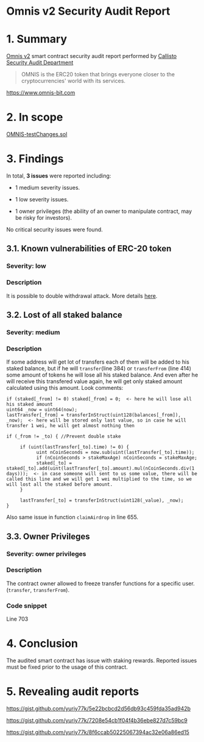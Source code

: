 # Omnis v2 Security Audit Report

# 1. Summary

[Omnis v2](https://drive.google.com/file/d/1OMN_WcIWpCvmtkOEcaDYhawwDTm1Qm1y/view) smart contract security audit report performed by [Callisto Security Audit Department](https://github.com/EthereumCommonwealth/Auditing)

> OMNIS is the ERC20 token that brings everyone closer to the cryptocurrencies' world with its services.

https://www.omnis-bit.com

# 2. In scope

[OMNIS-testChanges.sol](https://drive.google.com/file/d/1OMN_WcIWpCvmtkOEcaDYhawwDTm1Qm1y/view)

# 3. Findings

In total, **3 issues** were reported including:

- 1 medium severity issues.

- 1 low severity issues.

- 1 owner privileges (the ability of an owner to manipulate contract, may be risky for investors).

No critical security issues were found.

## 3.1. Known vulnerabilities of ERC-20 token

### Severity: low

### Description

It is possible to double withdrawal attack. More details [here](https://docs.google.com/document/d/1YLPtQxZu1UAvO9cZ1O2RPXBbT0mooh4DYKjA_jp-RLM/edit).

## 3.2. Lost of all staked balance

### Severity: medium

### Description

If some address will get lot of transfers each of them will be added to his staked balance, but if he will `transfer`(line 384) or `transferFrom` (line 414) some amount of tokens he will lose all his staked balance. And even after he will receive this transfered value again, he will get only staked amount calculated using this amount. Look comments:

```solidity
if (staked[_from] != 0) staked[_from] = 0;  <- here he will lose all his staked amount
uint64 _now = uint64(now);
lastTransfer[_from] = transferInStruct(uint128(balances[_from]), _now);  <- here will be stored only last value, so in case he will transfer 1 wei, he will get almost nothing then

if (_from != _to) { //Prevent double stake

     if (uint(lastTransfer[_to].time) != 0) {
           uint nCoinSeconds = now.sub(uint(lastTransfer[_to].time));
           if (nCoinSeconds > stakeMaxAge) nCoinSeconds = stakeMaxAge;
           staked[_to] = staked[_to].add(uint(lastTransfer[_to].amount).mul(nCoinSeconds.div(1 days)));  <- in case someone will sent to us some value, there will be called this line and we will get 1 wei multiplied to the time, so we will lost all the staked before amount.
     }

     lastTransfer[_to] = transferInStruct(uint128(_value), _now);
}
```
Also same issue in function `claimAirdrop` in line 655.

## 3.3. Owner Privileges

### Severity: owner privileges

### Description

The contract owner allowed to freeze transfer functions for a specific user. (`transfer`, `transferFrom`).

### Code snippet

Line 703

# 4. Conclusion

The audited smart contract has issue with staking rewards. Reported issues must be fixed prior to the usage of this contract.

# 5. Revealing audit reports

https://gist.github.com/yuriy77k/5e22bcbcd2d56db93c459fda35ad942b

https://gist.github.com/yuriy77k/7208e54cb1f04f4b36ebe827d7c59bc9

https://gist.github.com/yuriy77k/8f6ccab50225067394ac32e06a86ed15
